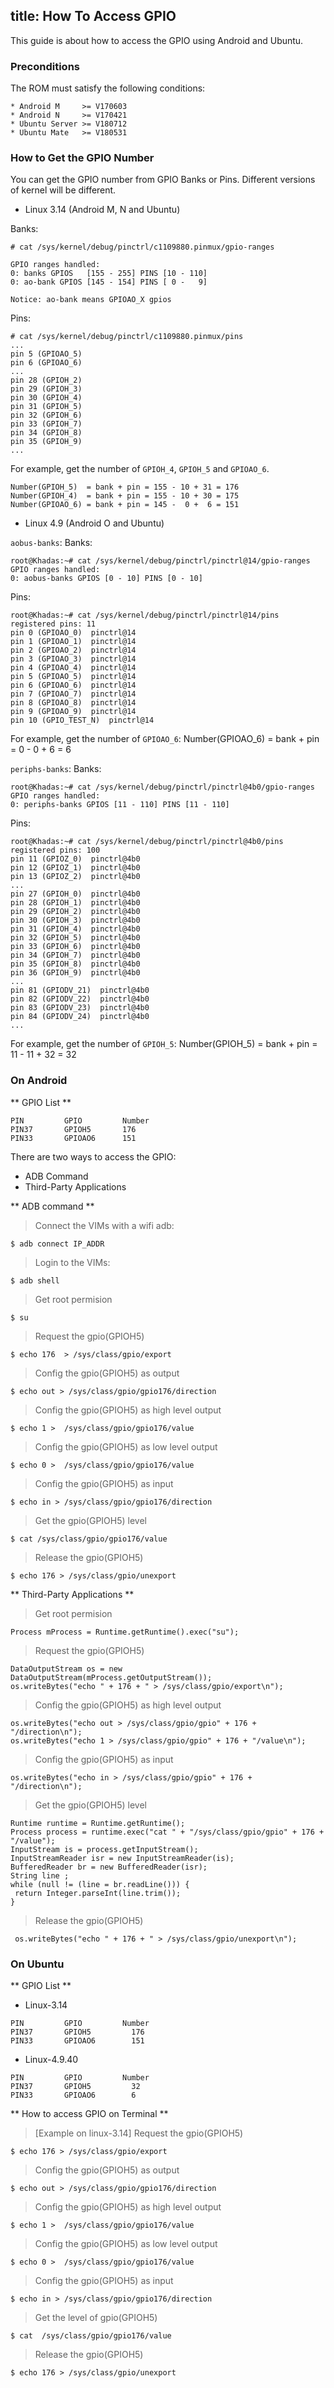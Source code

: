 title: How To Access GPIO
---

This guide is about how to access the GPIO using Android and Ubuntu.

### Preconditions
The ROM must satisfy the following conditions:
```
* Android M     >= V170603
* Android N     >= V170421
* Ubuntu Server >= V180712
* Ubuntu Mate   >= V180531
```
### How to Get the GPIO Number
You can get the GPIO number from GPIO Banks or Pins. Different versions of kernel will be different.

* Linux 3.14 (Android M, N and Ubuntu)

Banks:
```
# cat /sys/kernel/debug/pinctrl/c1109880.pinmux/gpio-ranges

GPIO ranges handled:
0: banks GPIOS   [155 - 255] PINS [10 - 110]
0: ao-bank GPIOS [145 - 154] PINS [ 0 -   9]

Notice: ao-bank means GPIOAO_X gpios
```

Pins:
```
# cat /sys/kernel/debug/pinctrl/c1109880.pinmux/pins
...
pin 5 (GPIOAO_5) 
pin 6 (GPIOAO_6) 
...
pin 28 (GPIOH_2) 
pin 29 (GPIOH_3) 
pin 30 (GPIOH_4) 
pin 31 (GPIOH_5) 
pin 32 (GPIOH_6) 
pin 33 (GPIOH_7) 
pin 34 (GPIOH_8) 
pin 35 (GPIOH_9) 
...
```

For example, get the number of `GPIOH_4`, `GPIOH_5` and `GPIOAO_6`.
```
Number(GPIOH_5)  = bank + pin = 155 - 10 + 31 = 176
Number(GPIOH_4)  = bank + pin = 155 - 10 + 30 = 175
Number(GPIOAO_6) = bank + pin = 145 -  0 +  6 = 151
```

* Linux 4.9 (Android O and Ubuntu)

`aobus-banks`:
Banks:
```
root@Khadas:~# cat /sys/kernel/debug/pinctrl/pinctrl@14/gpio-ranges 
GPIO ranges handled:
0: aobus-banks GPIOS [0 - 10] PINS [0 - 10]
```
Pins:
```
root@Khadas:~# cat /sys/kernel/debug/pinctrl/pinctrl@14/pins 
registered pins: 11
pin 0 (GPIOAO_0)  pinctrl@14
pin 1 (GPIOAO_1)  pinctrl@14
pin 2 (GPIOAO_2)  pinctrl@14
pin 3 (GPIOAO_3)  pinctrl@14
pin 4 (GPIOAO_4)  pinctrl@14
pin 5 (GPIOAO_5)  pinctrl@14
pin 6 (GPIOAO_6)  pinctrl@14
pin 7 (GPIOAO_7)  pinctrl@14
pin 8 (GPIOAO_8)  pinctrl@14
pin 9 (GPIOAO_9)  pinctrl@14
pin 10 (GPIO_TEST_N)  pinctrl@14
```

For example, get the number of `GPIOAO_6`:
Number(GPIOAO_6) = bank + pin = 0 - 0 + 6 = 6

`periphs-banks`:
Banks:
```
root@Khadas:~# cat /sys/kernel/debug/pinctrl/pinctrl@4b0/gpio-ranges
GPIO ranges handled:
0: periphs-banks GPIOS [11 - 110] PINS [11 - 110]
```
Pins:
```
root@Khadas:~# cat /sys/kernel/debug/pinctrl/pinctrl@4b0/pins 
registered pins: 100
pin 11 (GPIOZ_0)  pinctrl@4b0
pin 12 (GPIOZ_1)  pinctrl@4b0
pin 13 (GPIOZ_2)  pinctrl@4b0
...
pin 27 (GPIOH_0)  pinctrl@4b0
pin 28 (GPIOH_1)  pinctrl@4b0
pin 29 (GPIOH_2)  pinctrl@4b0
pin 30 (GPIOH_3)  pinctrl@4b0
pin 31 (GPIOH_4)  pinctrl@4b0
pin 32 (GPIOH_5)  pinctrl@4b0
pin 33 (GPIOH_6)  pinctrl@4b0
pin 34 (GPIOH_7)  pinctrl@4b0
pin 35 (GPIOH_8)  pinctrl@4b0
pin 36 (GPIOH_9)  pinctrl@4b0
...
pin 81 (GPIODV_21)  pinctrl@4b0
pin 82 (GPIODV_22)  pinctrl@4b0
pin 83 (GPIODV_23)  pinctrl@4b0
pin 84 (GPIODV_24)  pinctrl@4b0
...
```

For example, get the number of `GPIOH_5`:
Number(GPIOH_5) = bank + pin = 11 - 11 + 32 = 32

### On Android

** GPIO List **

```
PIN         GPIO         Number
PIN37       GPIOH5       176
PIN33       GPIOAO6      151
```

There are two ways to access the GPIO:

* ADB Command
* Third-Party Applications 

** ADB command **

> Connect the VIMs with a wifi adb:
```
$ adb connect IP_ADDR 
```
> Login to the VIMs:
```
$ adb shell
```
> Get root permision
```
$ su
```
> Request the gpio(GPIOH5)
```
$ echo 176  > /sys/class/gpio/export
```
> Config the gpio(GPIOH5) as  output
```
$ echo out > /sys/class/gpio/gpio176/direction
```
> Config the gpio(GPIOH5) as high level output
```
$ echo 1 >  /sys/class/gpio/gpio176/value
```
> Config  the gpio(GPIOH5) as low level output
```
$ echo 0 >  /sys/class/gpio/gpio176/value
```
> Config the gpio(GPIOH5) as input
```
$ echo in > /sys/class/gpio/gpio176/direction
```
> Get the gpio(GPIOH5) level
```
$ cat /sys/class/gpio/gpio176/value
```
> Release the gpio(GPIOH5)
```
$ echo 176 > /sys/class/gpio/unexport
```

** Third-Party Applications **

> Get root permision
```
Process mProcess = Runtime.getRuntime().exec("su");
```
> Request the gpio(GPIOH5)
```
DataOutputStream os = new DataOutputStream(mProcess.getOutputStream());
os.writeBytes("echo " + 176 + " > /sys/class/gpio/export\n");
```
> Config the gpio(GPIOH5) as high level output
```
os.writeBytes("echo out > /sys/class/gpio/gpio" + 176 + "/direction\n");
os.writeBytes("echo 1 > /sys/class/gpio/gpio" + 176 + "/value\n");
```
> Config the gpio(GPIOH5) as input
```
os.writeBytes("echo in > /sys/class/gpio/gpio" + 176 + "/direction\n");
```
> Get the gpio(GPIOH5) level
```
Runtime runtime = Runtime.getRuntime(); 
Process process = runtime.exec("cat " + "/sys/class/gpio/gpio" + 176 + "/value");  
InputStream is = process.getInputStream(); 
InputStreamReader isr = new InputStreamReader(is); 
BufferedReader br = new BufferedReader(isr); 
String line ; 
while (null != (line = br.readLine())) { 
 return Integer.parseInt(line.trim()); 
} 
```
> Release the gpio(GPIOH5)
```
 os.writeBytes("echo " + 176 + " > /sys/class/gpio/unexport\n");
```

### On Ubuntu

** GPIO List **

* Linux-3.14
```
PIN         GPIO         Number
PIN37       GPIOH5         176
PIN33       GPIOAO6        151
```
* Linux-4.9.40
```
PIN         GPIO         Number
PIN37       GPIOH5         32
PIN33       GPIOAO6        6
```

** How to access GPIO on Terminal **

> [Example on linux-3.14]
>  Request the gpio(GPIOH5)
```
$ echo 176 > /sys/class/gpio/export
```
> Config the gpio(GPIOH5) as  output
```
$ echo out > /sys/class/gpio/gpio176/direction
```
> Config the gpio(GPIOH5) as high level output
```
$ echo 1 >  /sys/class/gpio/gpio176/value
```
> Config  the gpio(GPIOH5) as low level output
```
$ echo 0 >  /sys/class/gpio/gpio176/value
```
> Config the gpio(GPIOH5) as input
```
$ echo in > /sys/class/gpio/gpio176/direction
```
> Get the level of gpio(GPIOH5)
```
$ cat  /sys/class/gpio/gpio176/value
```
> Release the gpio(GPIOH5)
```
$ echo 176 > /sys/class/gpio/unexport
```

